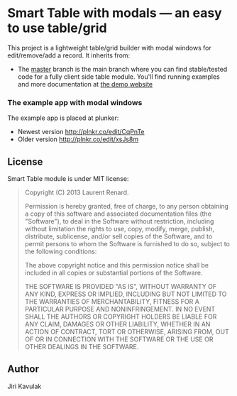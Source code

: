 # Smart Table with modals — an easy to use table/grid 

This project is a lightweight table/grid builder with modal windows for edit/remove/add a record.
It inherits from:
* The [master](https://github.com/lorenzofox3/Smart-Table) branch is the main branch where you can find stable/tested code for a fully client side table module.
You'll find running examples and more documentation at [the demo website](http://lorenzofox3.github.io/smart-table-website/)

### The example app with modal windows
The example app is placed at plunker: 
- Newest version http://plnkr.co/edit/CqPnTe
- Older version http://plnkr.co/edit/xsJs8m

## License

Smart Table module is under MIT license:

> Copyright (C) 2013 Laurent Renard.
>
> Permission is hereby granted, free of charge, to any person
> obtaining a copy of this software and associated documentation files
> (the "Software"), to deal in the Software without restriction,
> including without limitation the rights to use, copy, modify, merge,
> publish, distribute, sublicense, and/or sell copies of the Software,
> and to permit persons to whom the Software is furnished to do so,
> subject to the following conditions:
>
> The above copyright notice and this permission notice shall be
> included in all copies or substantial portions of the Software.
>
> THE SOFTWARE IS PROVIDED "AS IS", WITHOUT WARRANTY OF ANY KIND,
> EXPRESS OR IMPLIED, INCLUDING BUT NOT LIMITED TO THE WARRANTIES OF
> MERCHANTABILITY, FITNESS FOR A PARTICULAR PURPOSE AND
> NONINFRINGEMENT. IN NO EVENT SHALL THE AUTHORS OR COPYRIGHT HOLDERS
> BE LIABLE FOR ANY CLAIM, DAMAGES OR OTHER LIABILITY, WHETHER IN AN
> ACTION OF CONTRACT, TORT OR OTHERWISE, ARISING FROM, OUT OF OR IN
> CONNECTION WITH THE SOFTWARE OR THE USE OR OTHER DEALINGS IN THE
> SOFTWARE.

## Author

Jiri Kavulak